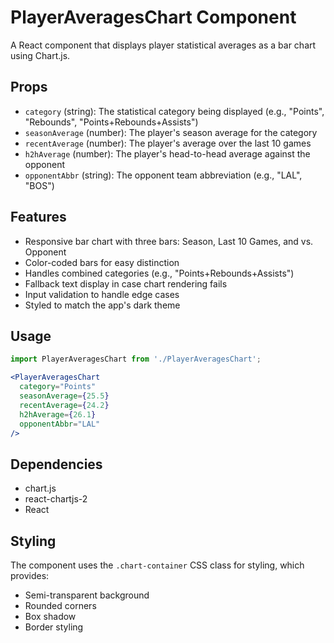 # PlayerAveragesChart Component

A React component that displays player statistical averages as a bar chart using Chart.js.

## Props

- `category` (string): The statistical category being displayed (e.g., "Points", "Rebounds", "Points+Rebounds+Assists")
- `seasonAverage` (number): The player's season average for the category
- `recentAverage` (number): The player's average over the last 10 games
- `h2hAverage` (number): The player's head-to-head average against the opponent
- `opponentAbbr` (string): The opponent team abbreviation (e.g., "LAL", "BOS")

## Features

- Responsive bar chart with three bars: Season, Last 10 Games, and vs. Opponent
- Color-coded bars for easy distinction
- Handles combined categories (e.g., "Points+Rebounds+Assists")
- Fallback text display in case chart rendering fails
- Input validation to handle edge cases
- Styled to match the app's dark theme

## Usage

```jsx
import PlayerAveragesChart from './PlayerAveragesChart';

<PlayerAveragesChart
  category="Points"
  seasonAverage={25.5}
  recentAverage={24.2}
  h2hAverage={26.1}
  opponentAbbr="LAL"
/>
```

## Dependencies

- chart.js
- react-chartjs-2
- React

## Styling

The component uses the `.chart-container` CSS class for styling, which provides:
- Semi-transparent background
- Rounded corners
- Box shadow
- Border styling 